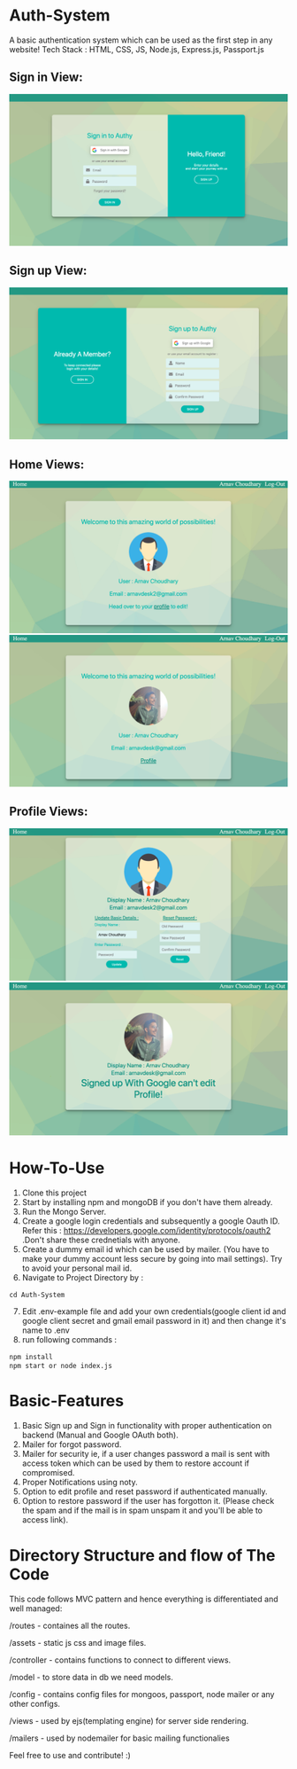 # Auth-System

A basic authentication system which can be used as the first step in any website! 
Tech Stack : HTML, CSS, JS, Node.js, Express.js, Passport.js


<h2>Sign in View:</h2>

![alt text](/cover_pics/sign-in.png)

<h2>Sign up View:</h2>

![alt text](/cover_pics/sign-up.png)

<h2>Home Views:</h2>

![alt text](/cover_pics/home1.png)
![alt text](/cover_pics/home2.png)

<h2>Profile Views:</h2>

![alt text](/cover_pics/profile1.png)
![alt text](/cover_pics/profile2.png)


# How-To-Use
1. Clone this project
2. Start by installing npm and mongoDB if you don't have them already.
3. Run the Mongo Server.
4. Create a google login credentials and subsequently a google Oauth ID. Refer this : https://developers.google.com/identity/protocols/oauth2 .Don't share these crednetials with anyone.
5. Create a dummy email id which can be used by mailer. (You have to make your dummy account less secure by going into mail settings). Try to avoid your personal mail id.
6. Navigate to Project Directory by :
```
cd Auth-System
```
7. Edit .env-example file and add your own credentials(google client id and google client secret and gmail email password in it) and then change it's name to .env
8. run following commands :
```
npm install 
npm start or node index.js
```

# Basic-Features
1. Basic Sign up and Sign in functionality with proper authentication on backend (Manual and Google OAuth both).
2. Mailer for forgot password.
3. Mailer for security ie, if a user changes password a mail is sent with access token which can be used by them to restore account if compromised.
4. Proper Notifications using noty.
5. Option to edit profile and reset password if authenticated manually.
6. Option to restore password if the user has forgotton it. (Please check the spam and if the mail is in spam unspam it and you'll be able to access link).


# Directory Structure and flow of The Code
This code follows MVC pattern and hence everything is differentiated and well managed:
<p>/routes - containes all the routes.</p>
<p>/assets - static js css and image files.</p>
<p>/controller - contains functions to connect to different views.</p>
<p>/model - to store data in db we need models.</p>
<p>/config - contains config files for mongoos, passport, node mailer or any other configs.</p>
<p>/views - used by ejs(templating engine) for server side rendering.</p>
<p>/mailers - used by nodemailer for basic mailing functionalies</p>

Feel free to use and contribute! :)
